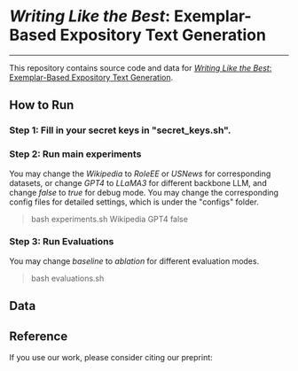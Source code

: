 # *Writing Like the Best*: Exemplar-Based Expository Text Generation

---

This repository contains source code and data for [*Writing Like the Best*: Exemplar-Based Expository Text Generation](https://google.com).

## How to Run

### Step 1: Fill in your secret keys in "secret_keys.sh".

### Step 2: Run main experiments

You may change the *Wikipedia* to *RoleEE* or *USNews* for corresponding datasets, or change *GPT4* to *LLaMA3* for different backbone LLM, and change *false* to *true* for debug mode. You may change the corresponding config files for detailed settings, which is under the "configs" folder.

> bash experiments.sh Wikipedia GPT4 false

### Step 3: Run Evaluations

You may change *baseline* to *ablation* for different evaluation modes.

> bash evaluations.sh

## Data

## Reference

If you use our work, please consider citing our preprint:

